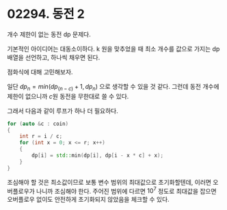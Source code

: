 # 02294. 동전 2

개수 제한이 없는 동전 dp 문제다.

기본적인 아이디어는 대동소이하다. k 원을 맞추었을 때 최소 개수를 값으로 가지는 dp 배열을 선언하고, 하나씩 채우면 된다.

점화식에 대해 고민해보자.

일단 $dp_n = min(dp_(n - c) + 1, dp_n)$ 으로 생각할 수 있을 것 같다. 그런데 동전 개수에 제한이 없으니까 $c$원 동전을 무한대로 쓸 수 있다.

그래서 다음과 같이 루프가 하나 더 필요하다.

```cpp
for (auto &c : coin)
{
    int r = i / c;
    for (int x = 0; x <= r; x++)
    {
        dp[i] = std::min(dp[i], dp[i - x * c] + x);
    }
}
```

조심해야 할 것은 최소값이므로 보통 변수 범위의 최대값으로 초기화할텐데, 이러면 오버플로우가 나니까 조심해야 한다. 주어진 범위에 다르면 $10^7$ 정도로 최대값을 잡으면 오버플로우 없이도 안전하게 초기화되지 않았음을 체크할 수 있다.
